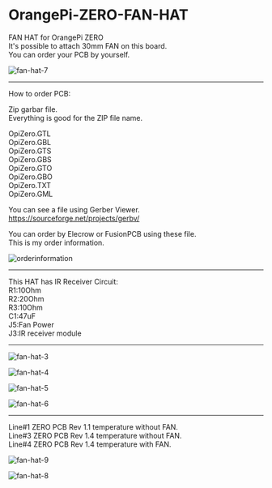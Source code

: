 # OrangePi-ZERO-FAN-HAT
FAN HAT for OrangePi ZERO   
It's possible to attach 30mm FAN on this board.   
You can order your PCB by yourself.   

![fan-hat-7](https://user-images.githubusercontent.com/6020549/30236881-e1022aa0-955f-11e7-981e-05ddf31f22e0.JPG)


----

How to order PCB:   

Zip garbar file.   
Everything is good for the ZIP file name.   

OpiZero.GTL   
OpiZero.GBL   
OpiZero.GTS   
OpiZero.GBS   
OpiZero.GTO   
OpiZero.GBO   
OpiZero.TXT   
OpiZero.GML   


You can see a file using Gerber Viewer.   
https://sourceforge.net/projects/gerbv/   

You can order by Elecrow or FusionPCB using these file.   
This is my order information.   

![orderinformation](https://user-images.githubusercontent.com/6020549/30236849-dec78f06-955e-11e7-9ac2-2fa6ef892bd1.JPG)

----

This HAT has IR Receiver Circuit:   
R1:10Ohm   
R2:20Ohm   
R3:10Ohm   
C1:47uF   
J5:Fan Power   
J3:IR receiver module   

----

![fan-hat-3](https://user-images.githubusercontent.com/6020549/30236874-c6033dfc-955f-11e7-9182-d3702575fda0.JPG)

![fan-hat-4](https://user-images.githubusercontent.com/6020549/30236875-cada0f7c-955f-11e7-9b37-686b668f652e.JPG)

![fan-hat-5](https://user-images.githubusercontent.com/6020549/30236877-cdc38128-955f-11e7-9f76-9d0f30d49631.JPG)

![fan-hat-6](https://user-images.githubusercontent.com/6020549/30236879-d510ee66-955f-11e7-84b1-5888b6e463aa.JPG)

----

Line#1 ZERO PCB Rev 1.1 temperature without FAN.   
Line#3 ZERO PCB Rev 1.4 temperature without FAN.   
Line#4 ZERO PCB Rev 1.4 temperature with FAN.   

![fan-hat-9](https://user-images.githubusercontent.com/6020549/30236883-e5f5fdc0-955f-11e7-8895-50cc09fd9373.JPG)

![fan-hat-8](https://user-images.githubusercontent.com/6020549/30236884-e9c0f644-955f-11e7-8b4c-6276a1f41309.JPG)

